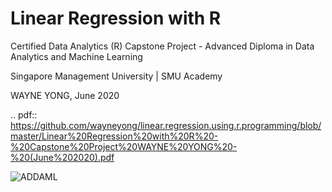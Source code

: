 # Linear Regression with R
Certified Data Analytics (R) Capstone Project - Advanced Diploma in Data Analytics and Machine Learning

Singapore Management University | SMU Academy

WAYNE YONG, June 2020

.. pdf:: https://github.com/wayneyong/linear.regression.using.r.programming/blob/master/Linear%20Regression%20with%20R%20-%20Capstone%20Project%20WAYNE%20YONG%20-%20(June%202020).pdf


![ADDAML](https://user-images.githubusercontent.com/6952523/130328769-8428d146-aa88-41d1-8965-85f56975dc17.JPG)
